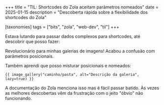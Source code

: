 +++
title = "TIL: Shortcodes do Zola aceitam parâmetros nomeados"
date = 2025-01-15
description = "Descoberta rápida sobre a flexibilidade dos shortcodes do Zola"

[taxonomies]
tags = ["bits", "zola", "web-dev", "til"]
+++

Estava lutando para passar dados complexos para shortcodes, até descobrir que posso fazer:

Revolucionário para minhas galerias de imagens! Acabou a confusão com parâmetros posicionais.

Também aprendi que posso misturar posicionais e nomeados:

```
{{ image_gallery("caminho/pasta", alt="Descrição da galeria", lazy=true) }}
```

A documentação do Zola menciona isso mas é fácil passar batido. Às vezes as melhores descobertas vêm da frustração com o jeito "óbvio" não funcionando.
